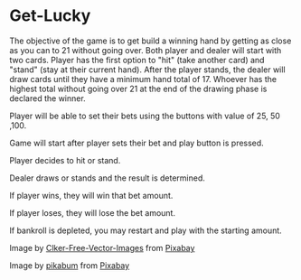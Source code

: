 # Get-Lucky
The objective of the game is to get build a winning hand by getting as close as you can to 21 without going over. Both player and dealer will start with two cards. Player has the first option to "hit" (take another card) and "stand" (stay at their current hand). After the player stands, the dealer will draw cards until they have a minimum hand total of 17. Whoever has the highest total without going over 21 at the end of the drawing phase is declared the winner. 

Player will be able to set their bets using the buttons with value of 25, 50 ,100.

Game will start after player sets their bet and play button is pressed. 

Player decides to hit or stand.

Dealer draws or stands and the result is determined.

If player wins, they will win that bet amount.

If player loses, they will lose the bet amount. 

If bankroll is depleted, you may restart and play with the starting amount. 


Image by <a href="https://pixabay.com/users/clker-free-vector-images-3736/?utm_source=link-attribution&amp;utm_medium=referral&amp;utm_campaign=image&amp;utm_content=28356">Clker-Free-Vector-Images</a> from <a href="https://pixabay.com/?utm_source=link-attribution&amp;utm_medium=referral&amp;utm_campaign=image&amp;utm_content=28356">Pixabay</a>

Image by <a href="https://pixabay.com/users/pikabum-273706/?utm_source=link-attribution&amp;utm_medium=referral&amp;utm_campaign=image&amp;utm_content=516938">pikabum</a> from <a href="https://pixabay.com/?utm_source=link-attribution&amp;utm_medium=referral&amp;utm_campaign=image&amp;utm_content=516938">Pixabay</a>
